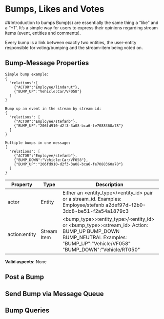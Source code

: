 # Bumps, Likes and Votes
##Introduction to bumps
Bump(s) are essentially the same thing a “like” and a “+1”. It’s a simple way for users to express their opinions regarding stream items (event, entities and comments).

Every bump is a link between exactly two entities, the user-entity responsible for voting/bumping and the stream-item being voted on. 

## Bump-Message Properties
```shell
Simple bump example:
{
  "relations":[
    {"ACTOR":"Employee/lindarut"},
    {"BUMP_UP":"Vehicle:Car/VF058"}
  ]
}

Bump up an event in the stream by stream id:
{
  "relations": [ 
    {"ACTOR":"Employee/stefanb"}, 
    {"BUMP_UP":"206fd910-d2f3-3a08-bca6-fe7088360a78"}
  ]
}

Multiple bumps in one message:
{
  "relations": [ 
    {"ACTOR":"Employee/stefanb"}, 
    {"BUMP_DOWN":"Vehicle:Car/VF058"},
    {"BUMP_UP":"206fd910-d2f3-3a08-bca6-fe7088360a78"}
  ]
}
```

Property | Type | Description
-------- | ---- | -----------
actor | Entity | Either an <entity_type>/<entity_id> pair or a stream_id.  Examples: Employee/stefanb a2def97d-f2b0-3dc8-be51-f2a54a1879c3 
action:entity | Stream Item | <bump_type>:<entity_type>/<entity_id> or <bump_type>:<stream_id> Action: BUMP_UP BUMP_DOWN  BUMP_NEUTRAL Examples: "BUMP_UP":"Vehicle/VF058" "BUMP_DOWN":"Vehicle/RT050"

**Valid aspects:** None

## Post a Bump
## Send Bump via Message Queue
## Bump Queries

